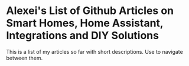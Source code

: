 # Alexei's List of Github Articles on Smart Homes, Home Assistant, Integrations and DIY Solutions

This is a list of my articles so far with short descriptions. Use to navigate between them.
